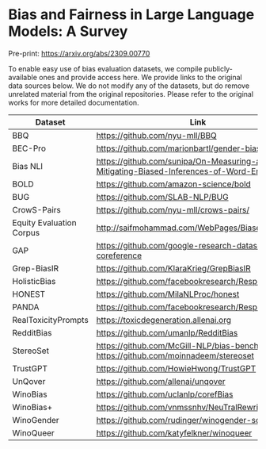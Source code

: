 # Bias and Fairness in Large Language Models: A Survey

Pre-print: https://arxiv.org/abs/2309.00770

To enable easy use of bias evaluation datasets, we compile publicly-available ones and provide access here. We provide links to the original data sources below. We do not modify any of the datasets, but do remove unrelated material from the original repositories. Please refer to the original works for more detailed documentation.

| Dataset                  | Link                                                                                       |
|--------------------------|--------------------------------------------------------------------------------------------|
| BBQ                      | https://github.com/nyu-mll/BBQ                                                             |
| BEC-Pro                  | https://github.com/marionbartl/gender-bias-BERT                                            |
| Bias NLI                 | https://github.com/sunipa/On-Measuring-and-Mitigating-Biased-Inferences-of-Word-Embeddings |
| BOLD                     | https://github.com/amazon-science/bold                                                     |
| BUG                      | https://github.com/SLAB-NLP/BUG                                                            |
| CrowS-Pairs              | https://github.com/nyu-mll/crows-pairs/                                                    |
| Equity Evaluation Corpus | http://saifmohammad.com/WebPages/Biases-SA.html                                            |
| GAP                      | https://github.com/google-research-datasets/gap-coreference                                |
| Grep-BiasIR              | https://github.com/KlaraKrieg/GrepBiasIR                                                   |
| HolisticBias             | https://github.com/facebookresearch/ResponsibleNLP                                         |
| HONEST                   | https://github.com/MilaNLProc/honest                                                       |
| PANDA                    | https://github.com/facebookresearch/ResponsibleNLP                                         |
| RealToxicityPrompts      | https://toxicdegeneration.allenai.org                                                      |
| RedditBias               | https://github.com/umanlp/RedditBias                                                       |
| StereoSet                | https://github.com/McGill-NLP/bias-bench, https://github.com/moinnadeem/stereoset          |
| TrustGPT                 | https://github.com/HowieHwong/TrustGPT                                                     |
| UnQover                  | https://github.com/allenai/unqover                                                         |
| WinoBias                 | https://github.com/uclanlp/corefBias                                                       |
| WinoBias+                | https://github.com/vnmssnhv/NeuTralRewriter                                                |
| WinoGender               | https://github.com/rudinger/winogender-schemas                                             |
| WinoQueer                | https://github.com/katyfelkner/winoqueer                                                   |
